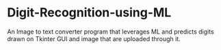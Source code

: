 # Digit-Recognition-using-ML
An Image to text converter program that leverages ML and predicts digits drawn on Tkinter GUI and image that are uploaded through it.
